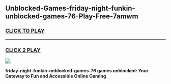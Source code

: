 
## Unblocked-Games-friday-night-funkin-unblocked-games-76-Play-Free-7amwm
<h3>
<a href="https://premium76.site?title=friday-night-funkin-unblocked-games-76&ref=10A">CLICK TO PLAY</a></h3>
<hr>

<h3>
<a href="https://premium76.site?title=friday-night-funkin-unblocked-games-76&ref=10A">CLICK 2 PLAY</a>
  
</h3>

<a href="https://premium76.site?title=friday-night-funkin-unblocked-games-76&ref=10A"><img src="https://clearcache.store/games.png"></a>


**friday-night-funkin-unblocked-games-76 games unblocked: Your Gateway to Fun and Accessible Online Gaming**
